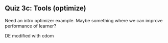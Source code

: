 ## Quiz 3c: Tools (optimize)

Need an intro optimizer 
example. Maybe something where we can improve performance of learner?

DE modified with cdom
